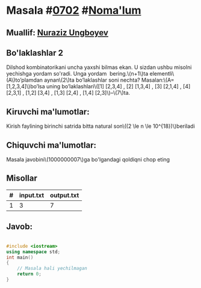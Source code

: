 
<h1>Masala #<a href="https://robocontest.uz/tasks/0702">0702</a> #<a href="https://robocontest.uz/tasks?category=1">Noma'lum</a></h1>
<h2> Muallif: <a href="https://robocontest.uz/profile/nuraziz_imo">Nuraziz Ungboyev</a></h2>
<h2>Bo'laklashlar 2</h2>
<p>Dilshod kombinatorikani uncha yaxshi bilmas ekan. U sizdan ushbu misolni yechishga yordam so'radi. Unga yordam  bering.\(n+1\)ta elementli\(A\)to’plamdan aynan\(2\)ta bo’laklashlar soni nechta? Masalan:\(A=[1,2,3,4]\)bo’lsa uning bo’laklashlari\([1] [2,3,4] , [2] [1,3,4] , [3] [2,1,4] , [4] [2,3,1] , [1,2] [3,4] , [1,3] [2,4] , [1,4] [2,3]\)–\(7\)ta.</p>
<h2>Kiruvchi ma'lumotlar:</h2>
<p>Kirish faylining birinchi satrida bitta natural son\((2 \le n \le 10^{18})\)beriladi</p>
<h2>Chiquvchi ma'lumotlar:</h2>
<p>Masala javobini\(1000000007\)ga bo'lgandagi qoldiqni chop eting</p>
<h2>Misollar</h2>
<table>
    <thead>
        <tr>
            <th>#</th>
            <th>input.txt</th>
            <th>output.txt</th>
        </tr>
    </thead>
    <tbody>
            <tr>
                <td>1</td>
                <td>3</td>
                <td>7</td>
            </tr>
    </tbody>
    </table>
    
<h2>Javob:</h2>

######
```cpp
#include <iostream>
using namespace std;
int main()
{
    // Masala hali yechilmagan
    return 0;
}
```
